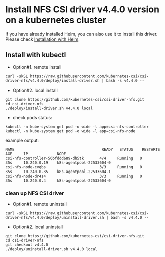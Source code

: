 # Install NFS CSI driver v4.4.0 version on a kubernetes cluster

If you have already installed Helm, you can also use it to install this driver. Please check [Installation with Helm](../charts/README.md).

## Install with kubectl
 - Option#1. remote install
```console
curl -skSL https://raw.githubusercontent.com/kubernetes-csi/csi-driver-nfs/v4.4.0/deploy/install-driver.sh | bash -s v4.4.0 --
```

 - Option#2. local install
```console
git clone https://github.com/kubernetes-csi/csi-driver-nfs.git
cd csi-driver-nfs
./deploy/install-driver.sh v4.4.0 local
```

- check pods status:
```console
kubectl -n kube-system get pod -o wide -l app=csi-nfs-controller
kubectl -n kube-system get pod -o wide -l app=csi-nfs-node
```

example output:

```console
NAME                                       READY   STATUS    RESTARTS   AGE     IP             NODE
csi-nfs-controller-56bfddd689-dh5tk       4/4     Running   0          35s     10.240.0.19    k8s-agentpool-22533604-0
csi-nfs-node-cvgbs                        3/3     Running   0          35s     10.240.0.35    k8s-agentpool-22533604-1
csi-nfs-node-dr4s4                        3/3     Running   0          35s     10.240.0.4     k8s-agentpool-22533604-0
```

### clean up NFS CSI driver
 - Option#1. remote uninstall
```console
curl -skSL https://raw.githubusercontent.com/kubernetes-csi/csi-driver-nfs/v4.4.0/deploy/uninstall-driver.sh | bash -s v4.4.0 --
```

 - Option#2. local uninstall
```console
git clone https://github.com/kubernetes-csi/csi-driver-nfs.git
cd csi-driver-nfs
git checkout v4.4.0
./deploy/uninstall-driver.sh v4.4.0 local
```
